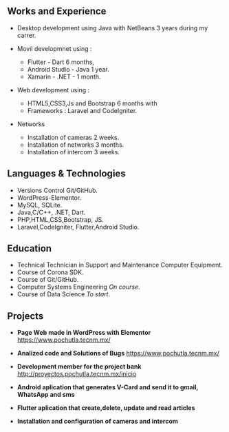 

## Works and Experience 

- Desktop development using Java with NetBeans 3 years during my carrer.

- Movil developmnet using : 
  - Flutter - Dart 6 months, 
  - Android Studio - Java 1 year.
  - Xamarin - .NET - 1 month.

- Web development using :
    - HTML5,CSS3,Js and Bootstrap 6 months with
    - Frameworks : Laravel and CodeIgniter.
    
 - Networks
    - Installation of cameras 2 weeks.
    - Installation of networks 3 months.
    - Installation of intercom 3 weeks.
    
    
## Languages & Technologies
 - Versions Control Git/GitHub.
 - WordPress-Elementor.
 - MySQL, SQLite.
 - Java,C/C++, .NET, Dart.
 - PHP,HTML,CSS,Bootstrap, JS.
 - Laravel,CodeIgniter, Flutter,Android Studio.
   
    
    
## Education
- Technical Technician in Support and Maintenance Computer Equipment.
- Course of Corona SDK.
- Course of Git/GitHub.
- Computer Systems Engineering *On course*.
- Course of Data Science *To start*.    
        
  
## Projects

- **Page Web made in WordPress with Elementor**
<https://www.pochutla.tecnm.mx/>

- **Analized code and Solutions of Bugs**
<https://www.pochutla.tecnm.mx/>

- **Development member for the project bank**
<http://proyectos.pochutla.tecnm.mx/inicio>

- **Android aplication that generates V-Card and send it to gmail, WhatsApp and sms**
- **Flutter aplication that create,delete, update and read articles**
- **Installation and configuration of cameras and intercom**





    
